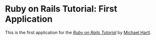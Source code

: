 # Ruby on Rails Tutorial:  First Application

This is the first application for the [*Ruby on Rails Tutorial*](http://railstutorial.org) by [Michael Hartl](http://michaelhartl.com/).
